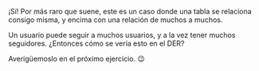 ¡Sí! Por más raro que suene, este es un caso donde una tabla se relaciona consigo misma, y encima con una relación de muchos a muchos. 

Un usuario puede seguir a muchos usuarios, y a la vez tener muchos seguidores. ¿Entonces cómo se vería esto en el DER? 

Averigüemoslo en el próximo ejercicio. :wink:

